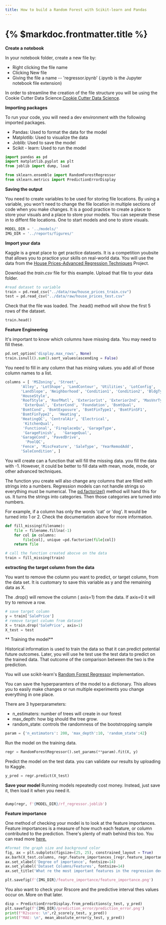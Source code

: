 ```yaml
---
title: How to build a Random Forest with Scikit-learn and Pandas
---
```

# {% $markdoc.frontmatter.title %}

**Create a notebook**

In your notebook folder, create a new file by:
- Right clicking the file name 
- Clicking New file
- Giving the file a name -- 'regressor.ipynb' (.ipynb is the Jupyter notebook file extension)


In order to streamline the creation of the file structure you will be using the Cookie Cutter Data Science.[Cookie Cutter Data Science](https://drivendata.github.io/cookiecutter-data-science/#starting-a-new-project). 

**Importing packages**

To run your code, you will need a dev environment with the following imported packages. 
 
- Pandas: Used to format the data for the model
- Matplotlib: Used to visualize the data
- Joblib: Used to save the model
- Scikit - learn: Used to run the model

```py
import pandas as pd
import matplotlib.pyplot as plt
from joblib import dump, load

from sklearn.ensemble import RandomForestRegressor
from sklearn.metrics import PredictionErrorDisplay
```

**Saving the output**

You need to create variables to be used for storing file locations. By using a variable, you won't need to change the file location in multiple sections of code when you make changes. It is a good practice to create a place to store your visuals and a place to store your models. You can seperate these in to diffent file locations. One to start models and one to store visuals. 

```py
MODEL_DIR = '../models/'
IMG_DIR = '../reports/figures/'
```

**Import your data**

Kaggle is a great place to get practice datasets. It is a competition youbsite that allows you to practice your skills on real-world data. 
You will use the data from the [House Prices-Advanced Regression Techniques](https://www.kaggle.com/competitions/house-prices-advanced-regression-techniques/overview) Project. 

Download the *train.csv* file for this example. Upload that file to your data folder. 

```py
#read dataset to variable
train = pd.read_csv("../data/raw/house_prices_train.csv")
test = pd.read_csv("../data/raw/house_prices_test.csv"
```

Check that the file was loaded. The .head() method will show the first 5 rows of the dataset. 

```py
train.head()
```

**Feature Engineering**

It's important to know which columns have missing data. You may need to fill these.

```py
pd.set_option('display.max_rows', None)
train.isnull().sum().sort_values(ascending = False)
```

You need to fill in any column that has mising values. you add all of those column names to a list.
```py
columns = [ 'MSZoning', 'Street',
       'Alley', 'LotShape', 'LandContour', 'Utilities', 'LotConfig',
       'LandSlope', 'Neighborhood', 'Condition1', 'Condition2', 'BldgType',
       'HouseStyle',
       'RoofStyle', 'RoofMatl', 'Exterior1st', 'Exterior2nd', 'MasVnrType',
        'ExterQual', 'ExterCond', 'Foundation', 'BsmtQual',
       'BsmtCond', 'BsmtExposure', 'BsmtFinType1', 'BsmtFinSF1',
       'BsmtFinType2',  'Heating',
       'HeatingQC', 'CentralAir', 'Electrical',
        'KitchenQual',
        'Functional', 'FireplaceQu', 'GarageType',
        'GarageFinish',   'GarageQual',
       'GarageCond', 'PavedDrive', 
         'PoolQC',
       'Fence', 'MiscFeature', 'SaleType', 'YearRemodAdd',
       'SaleCondition', ]
```

You will create can a function that will fill the missing data. you fill the data with -1. However, it could be better to fill data with mean, mode, mode, or other advanced techniques.

The function you create will also change any columns that are filled with strings into a numbers. Regression models can not handle strings so everything must be numerical. The [pd.factorize()](https://pandas.pydata.org/pandas-docs/stable/reference/api/pandas.factorize.html) method will hand this for us. It turns the strings into categories. Then those categories are turned into numbers. 

For example, if a column has only the words 'cat' or 'dog'. It would be turned into 1 or 2. Check the documentation above for more information. 

```py
def fill_missing(filename): 
    file = filename.fillna(-1)
    for col in columns:
        file[col], unique =pd.factorize(file[col])
    return file

# call the function created abocve on the data
train = fill_missing(train)
```

**extracting the target column from the data**

You want to remove the column you want to predict, or target column, from the data set. It is customary to save this variable as y and the remaining data as X. 

The .drop() will remove the column ( axis=1) from the data. If axis=0 it will try to remove a row.
```py
# save target column
y = train['SalePrice'] 
# remove target column from dataset
X = train.drop('SalePrice', axis=1)
X_test = test
```


** Training the model**

Historical information is used to train the data so that it can predict potential future outcomes. Later, you will use he test use the test data to predict on the trained data. That outcome of the comparison between the two is the prediction. 

You will use scikit-learn's [Random Forest Regressor](https://scikit-learn.org/stable/modules/generated/sklearn.ensemble.RandomForestRegressor.html) implementation. 

You can save the hyperparamters of the model to a dictionary. This allows you to easily make changes or run multiple experiments you change everything in one place.

There are 3 hyperparameters:
- n_estimaters: number of trees will create in our forest
- max_depth: how big should the tree grow. 
- random_state: controls the randomness of the bootstropping sample

```py
param = {'n_estimators': 200, 'max_depth':10, 'random_state':42}
```

Run the model on the training data.

```py
regr = RandomForestRegressor().set_params(**param).fit(X, y)
```

Predict the model on the test data. you can validate our results by uploading to Kaggle.

```py
y_pred = regr.predict(X_test)
```

**Save your model**
Running models repeatedly cost money. Instead, just save it, then load it when you need it. 

```py

dump(regr, f'{MODEL_DIR}/rf_regressor.joblib') 
```

**Feature importance**

One method of checking your model is to look at the feature importances. Feature importances is a measure of how much each feature, or column contributed to the prediction. There's plenty of math behind this too. You can read more [here.](https://scikit-learn.org/stable/auto_examples/ensemble/plot_forest_importances.html)

```py
#Format the graph size and background color
fig, ax = plt.subplots(figsize=(25, 25), constrained_layout = True)
ax.barh(X_test.columns, regr.feature_importances_[regr.feature_importances_.argsort()])
ax.set_xlabel('Degree of importance', fontsize=14)
ax.set_ylabel('Dataset Columns/Features', fontsize=14)
ax.set_title('What re the most important features in the regression decision?', fontsize=28)

plt.savefig(f'{IMG_DIR}/feature_importance/feature_importance.png')
```

You also want to check your Rrscore and the predictive interval thes values occur on. More on that later.

```py
disp = PredictionErrorDisplay.from_predictions(y_test, y_pred)
plt.savefig(f'{IMG_DIR}/prediction_error/prediction_error.png')
print(f"R2score: \n",r2_score(y_test, y_pred))
print(f"MAE: \n", mean_absolute_error(y_test, y_pred))
```
